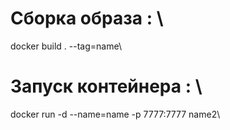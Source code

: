 # Сборка образа : \
docker build . --tag=name\
# Запуск контейнера : \
docker run -d --name=name -p 7777:7777 name2\
